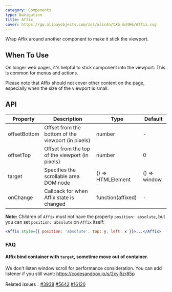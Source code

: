 ```yaml
---
category: Components
type: Navigation
title: Affix
cover: https://gw.alipayobjects.com/zos/alicdn/tX6-md4H6/Affix.svg
---
```


Wrap Affix around another component to make it stick the viewport.

## When To Use

On longer web pages, it's helpful to stick component into the viewport. This is common for menus and actions.

Please note that Affix should not cover other content on the page, especially when the size of the viewport is small.

## API

| Property | Description | Type | Default |
| --- | --- | --- | --- |
| offsetBottom | Offset from the bottom of the viewport (in pixels) | number | - |
| offsetTop | Offset from the top of the viewport (in pixels) | number | 0 |
| target | Specifies the scrollable area DOM node | () => HTMLElement | () => window |
| onChange | Callback for when Affix state is changed | function(affixed) | - |

**Note:** Children of `Affix` must not have the property `position: absolute`, but you can set `position: absolute` on `Affix` itself:

```jsx
<Affix style={{ position: 'absolute', top: y, left: x }}>...</Affix>
```

### FAQ

#### Affix bind container with `target`, sometime move out of container.

We don't listen window scroll for performance consideration. You can add listener if you still want: <https://codesandbox.io/s/2xyj5zr85p>

Related issues：[#3938](https://github.com/ant-design/ant-design/issues/3938) [#5642](https://github.com/ant-design/ant-design/issues/5642) [#16120](https://github.com/ant-design/ant-design/issues/16120)
